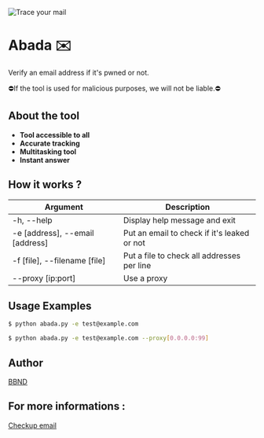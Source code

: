 ![Trace your mail](https://checkup.email/assets/img/logo.png)
# Abada ✉️
Verify an email address if it's pwned or not.

⛔If the tool is used for malicious purposes, we will not be liable.⛔

## About the tool
- **Tool accessible to all**
- **Accurate tracking**
- **Multitasking tool**
- **Instant answer**

## How it works ?

| Argument | Description |
| ------ | ------ |
| -h, --help | Display help message and exit |
| -e [address], --email [address] | Put an email to check if it's leaked or not |
| -f [file], --filename [file]  | Put a file to check all addresses per line |
| --proxy [ip:port]  | Use a proxy |

## Usage Examples

```sh
$ python abada.py -e test@example.com
```

```sh
$ python abada.py -e test@example.com --proxy[0.0.0.0:99]
```

## Author
[BBND](https://www.bbnd.eu)

## For more informations :
[Checkup email](https://www.checkup.email)
